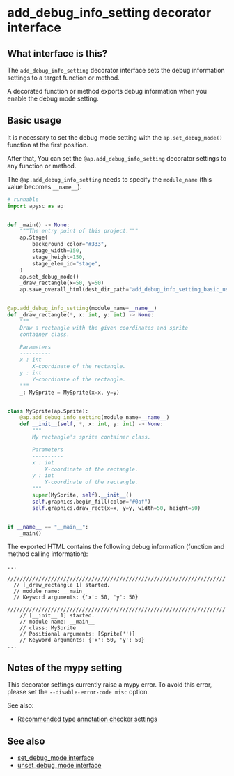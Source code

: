 # add_debug_info_setting decorator interface

## What interface is this?

The `add_debug_info_setting` decorator interface sets the debug information settings to a target function or method.

A decorated function or method exports debug information when you enable the debug mode setting.

## Basic usage

It is necessary to set the debug mode setting with the `ap.set_debug_mode()` function at the first position.

After that, You can set the `@ap.add_debug_info_setting` decorator settings to any function or method.

The `@ap.add_debug_info_setting` needs to specify the `module_name` (this value becomes `__name__`).

```py
# runnable
import apysc as ap


def _main() -> None:
    """The entry point of this project."""
    ap.Stage(
        background_color="#333",
        stage_width=150,
        stage_height=150,
        stage_elem_id="stage",
    )
    ap.set_debug_mode()
    _draw_rectangle(x=50, y=50)
    ap.save_overall_html(dest_dir_path="add_debug_info_setting_basic_usage/")


@ap.add_debug_info_setting(module_name=__name__)
def _draw_rectangle(*, x: int, y: int) -> None:
    """
    Draw a rectangle with the given coordinates and sprite
    container class.

    Parameters
    ----------
    x : int
        X-coordinate of the rectangle.
    y : int
        Y-coordinate of the rectangle.
    """
    _: MySprite = MySprite(x=x, y=y)


class MySprite(ap.Sprite):
    @ap.add_debug_info_setting(module_name=__name__)
    def __init__(self, *, x: int, y: int) -> None:
        """
        My rectangle's sprite container class.

        Parameters
        ----------
        x : int
            X-coordinate of the rectangle.
        y : int
            Y-coordinate of the rectangle.
        """
        super(MySprite, self).__init__()
        self.graphics.begin_fill(color="#0af")
        self.graphics.draw_rect(x=x, y=y, width=50, height=50)


if __name__ == "__main__":
    _main()
```

The exported HTML contains the following debug information (function and method calling information):

```
...
  //////////////////////////////////////////////////////////////////////
  // [_draw_rectangle 1] started.
  // module name: __main__
  // Keyword arguments: {'x': 50, 'y': 50}
    //////////////////////////////////////////////////////////////////////
    // [__init__ 1] started.
    // module name: __main__
    // class: MySprite
    // Positional arguments: [Sprite('')]
    // Keyword arguments: {'x': 50, 'y': 50}
...
```

## Notes of the mypy setting

This decorator settings currently raise a mypy error. To avoid this error, please set the `--disable-error-code misc` option.

See also:

- [Recommended type annotation checker settings](recommended_type_checker_settings.md)

## See also

- [set_debug_mode interface](set_debug_mode.md)
- [unset_debug_mode interface](unset_debug_mode.md)